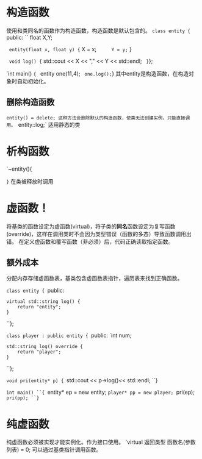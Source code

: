 # 构造函数
使用和类同名的函数作为构造函数，构造函数是默认包含的。
`class entity {
`public:
``	float X,Y;

``	entity(float x, float y) {
``		X = x;
``		Y = y;
``	}

``	void log() {
``		std::cout << X << "," << Y << std::endl;
``	}
``};

`int main()
``{
``	entity one(11,4);
``	one.log();
``}
其中entity是构造函数，在构造对象时自动初始化。
## 删除构造函数
`entity() = delete;
这种方法会删除默认的构造函数，使类无法创建实例，只能直接调用。
`entity::log;`
适用静态的类




# 析构函数
`~entity(){

`}`
在类被释放时调用









# 虚函数！
将基类的函数设定为虚函数(virtual)，将子类的**同名**函数设定为复写函数(override)，这样在调用类时不会因为类型错误（函数的多态）导致函数调用出错。
在定义虚函数和覆写函数（非必须）后，代码正确读取指定函数。
## 额外成本
分配内存存储虚函数表，基类包含虚函数表指针，遍历表来找到正确函数。

`class entity {
`public:

	virtual std::string log() {
		return "entity";
	}
``};

`class player : public entity {
`public:
	`int num;

	std::string log() override {
		return "player";
	}
``};

`void pri(entity* p) {
	`std::cout << p->log()<< std::endl;
``}

`int main()
``{
	`entity* ep = new entity;
	`player* pp = new player;
	`pri(ep);
	`pri(pp);
``}`


# 纯虚函数
纯虚函数必须被实现才能实例化。作为接口使用。
`virtual 返回类型 函数名(参数列表) = 0;
可以通过基类指针调用函数。




